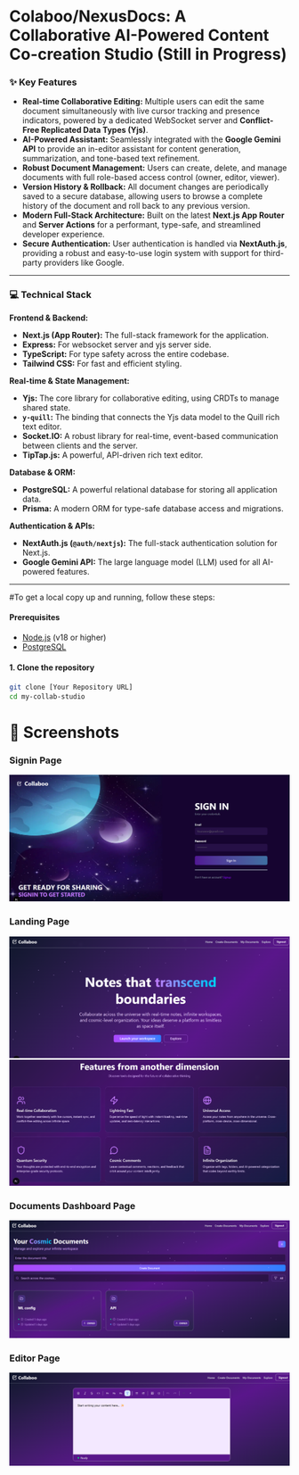 # Colaboo/NexusDocs: A Collaborative AI-Powered Content Co-creation Studio (Still in Progress)


### ✨ Key Features

* **Real-time Collaborative Editing:** Multiple users can edit the same document simultaneously with live cursor tracking and presence indicators, powered by a dedicated WebSocket server and **Conflict-Free Replicated Data Types (Yjs)**.
* **AI-Powered Assistant:** Seamlessly integrated with the **Google Gemini API** to provide an in-editor assistant for content generation, summarization, and tone-based text refinement.
* **Robust Document Management:** Users can create, delete, and manage documents with full role-based access control (owner, editor, viewer).
* **Version History & Rollback:** All document changes are periodically saved to a secure database, allowing users to browse a complete history of the document and roll back to any previous version.
* **Modern Full-Stack Architecture:** Built on the latest **Next.js App Router** and **Server Actions** for a performant, type-safe, and streamlined developer experience.
* **Secure Authentication:** User authentication is handled via **NextAuth.js**, providing a robust and easy-to-use login system with support for third-party providers like Google.

---

### 💻 Technical Stack

**Frontend & Backend:**
* **Next.js (App Router):** The full-stack framework for the application.
* **Express:** For websocket server and yjs server side.
* **TypeScript:** For type safety across the entire codebase.
* **Tailwind CSS:** For fast and efficient styling.

**Real-time & State Management:**
* **Yjs:** The core library for collaborative editing, using CRDTs to manage shared state.
* **`y-quill`:** The binding that connects the Yjs data model to the Quill rich text editor.
* **Socket.IO:** A robust library for real-time, event-based communication between clients and the server.
* **TipTap.js:** A powerful, API-driven rich text editor.

**Database & ORM:**
* **PostgreSQL:** A powerful relational database for storing all application data.
* **Prisma:** A modern ORM for type-safe database access and migrations.

**Authentication & APIs:**
* **NextAuth.js (`@auth/nextjs`):** The full-stack authentication solution for Next.js.
* **Google Gemini API:** The large language model (LLM) used for all AI-powered features.

---



#To get a local copy up and running, follow these steps:

#### Prerequisites
* [Node.js](https://nodejs.org/) (v18 or higher)
* [PostgreSQL](https://www.postgresql.org/)

#### 1. Clone the repository
```bash
git clone [Your Repository URL]
cd my-collab-studio
```
# 📸 Screenshots

### Signin Page
![Signin Page](SC/Signin.png)

### Landing Page
![Landing Page](SC/Landing.png)
![Landing Page](SC/Landing2.png)

### Documents Dashboard Page
![Documents Dashboard Page](SC/DocumentDash.png)

### Editor Page
![Editor Page](SC/Editor.png)
